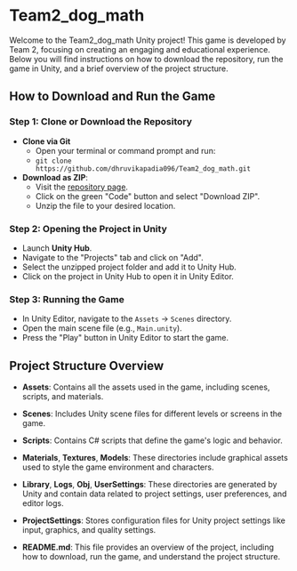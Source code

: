 # Team2_dog_math

Welcome to the Team2_dog_math Unity project! This game is developed by Team 2, focusing on creating an engaging and educational experience. Below you will find instructions on how to download the repository, run the game in Unity, and a brief overview of the project structure.

## How to Download and Run the Game

### Step 1: Clone or Download the Repository
- **Clone via Git**
  - Open your terminal or command prompt and run:
  - `git clone https://github.com/dhruvikapadia096/Team2_dog_math.git`
- **Download as ZIP**:
  - Visit the [repository page](https://github.com/dhruvikapadia096/Team2_dog_math).
  - Click on the green "Code" button and select "Download ZIP".
  - Unzip the file to your desired location.

### Step 2: Opening the Project in Unity
- Launch **Unity Hub**.
- Navigate to the "Projects" tab and click on "Add".
- Select the unzipped project folder and add it to Unity Hub.
- Click on the project in Unity Hub to open it in Unity Editor.

### Step 3: Running the Game
- In Unity Editor, navigate to the `Assets` -> `Scenes` directory.
- Open the main scene file (e.g., `Main.unity`).
- Press the "Play" button in Unity Editor to start the game.

## Project Structure Overview

- **Assets**: Contains all the assets used in the game, including scenes, scripts, and materials.
- **Scenes**: Includes Unity scene files for different levels or screens in the game.
- **Scripts**: Contains C# scripts that define the game's logic and behavior.
- **Materials**, **Textures**, **Models**: These directories include graphical assets used to style the game environment and characters.

- **Library**, **Logs**, **Obj**, **UserSettings**: These directories are generated by Unity and contain data related to project settings, user preferences, and editor logs.

- **ProjectSettings**: Stores configuration files for Unity project settings like input, graphics, and quality settings.

- **README.md**: This file provides an overview of the project, including how to download, run the game, and understand the project structure.


